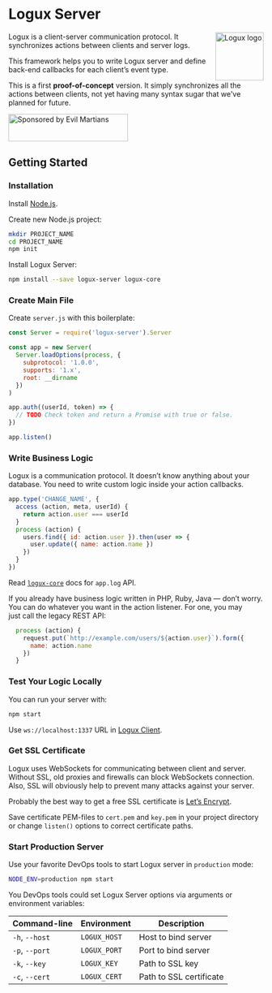 # Logux Server

<img align="right" width="95" height="95" title="Logux logo"
     src="https://cdn.rawgit.com/logux/logux/master/logo.svg">

Logux is a client-server communication protocol. It synchronizes actions
between clients and server logs.

This framework helps you to write Logux server and define back-end callbacks
for each client’s event type.

This is a first **proof-of-concept** version. It simply synchronizes all
the actions between clients, not yet having many syntax sugar
that we've planned for future.

<a href="https://evilmartians.com/?utm_source=logux-server">
  <img src="https://evilmartians.com/badges/sponsored-by-evil-martians.svg"
       alt="Sponsored by Evil Martians" width="236" height="54">
</a>


## Getting Started

### Installation

Install [Node.js](https://nodejs.org/en/download/).

Create new Node.js project:

```sh
mkdir PROJECT_NAME
cd PROJECT_NAME
npm init
```

Install Logux Server:

```sh
npm install --save logux-server logux-core
```


### Create Main File

Create `server.js` with this boilerplate:

```js
const Server = require('logux-server').Server

const app = new Server(
  Server.loadOptions(process, {
    subprotocol: '1.0.0',
    supports: '1.x',
    root: __dirname
  })
)

app.auth((userId, token) => {
  // TODO Check token and return a Promise with true or false.
})

app.listen()
```


### Write Business Logic

Logux is a communication protocol. It doesn’t know anything about your database.
You need to write custom logic inside your action callbacks.

```js
app.type('CHANGE_NAME', {
  access (action, meta, userId) {
    return action.user === userId
  }
  process (action) {
    users.find({ id: action.user }).then(user => {
      user.update({ name: action.name })
    })
  }
})
```

Read [`logux-core`] docs for `app.log` API.

If you already have business logic written in PHP, Ruby, Java — don’t worry.
You can do whatever you want in the action listener.
For one, you may just call the legacy REST API:

```js
  process (action) {
    request.put(`http://example.com/users/${action.user}`).form({
      name: action.name
    })
  }
```

[`logux-core`]: https://github.com/logux/logux-core


### Test Your Logic Locally

You can run your server with:

```sh
npm start
```

Use `ws://localhost:1337` URL in [Logux Client].

[Logux Client]: https://github.com/logux/logux-client


### Get SSL Certificate

Logux uses WebSockets for communicating between client and server.
Without SSL, old proxies and firewalls can block WebSockets connection.
Also, SSL will obviously help to prevent many attacks against your server.

Probably the best way to get a free SSL certificate is [Let’s Encrypt].

Save certificate PEM-files to `cert.pem` and `key.pem` in your project directory
or change `listen()` options to correct certificate paths.

[Let’s Encrypt]: https://letsencrypt.org/


### Start Production Server

Use your favorite DevOps tools to start Logux server in `production` mode:

```sh
NODE_ENV=production npm start
```

You DevOps tools could set Logux Server options via arguments
or environment variables:

Command-line   | Environment  | Description
---------------|--------------|------------------------
`-h`, `--host` | `LOGUX_HOST` | Host to bind server
`-p`, `--port` | `LOGUX_PORT` | Port to bind server
`-k`, `--key`  | `LOGUX_KEY`  | Path to SSL key
`-c`, `--cert` | `LOGUX_CERT` | Path to SSL certificate
